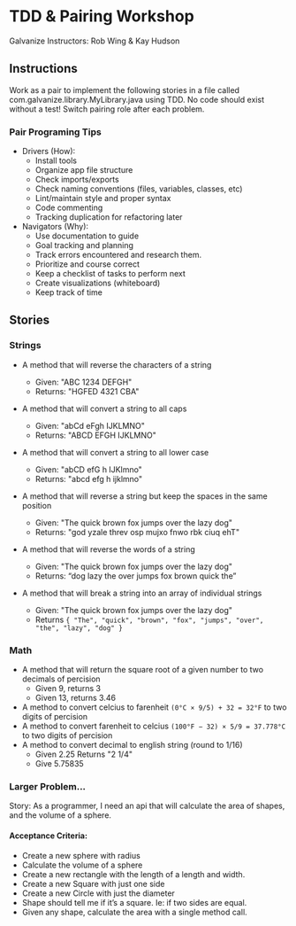 # TDD & Pairing Workshop
Galvanize Instructors: Rob Wing & Kay Hudson  

## Instructions
Work as a pair to implement the following stories in a file called com.galvanize.library.MyLibrary.java using TDD.  No code should exist without a test! Switch pairing role after each problem. 

### Pair Programing Tips
* Drivers (How): 
    * Install tools
    * Organize app file structure
    * Check imports/exports
    * Check naming conventions (files, variables, classes, etc)
    * Lint/maintain style and proper syntax
    * Code commenting
    * Tracking duplication for refactoring later
* Navigators (Why):
    * Use documentation to guide
    * Goal tracking and planning
    * Track errors encountered and research them.
    * Prioritize and course correct
    * Keep a checklist of tasks to perform next
    * Create visualizations (whiteboard)
    * Keep track of time

## Stories
### Strings
* A method that will reverse the characters of a string
  * Given: "ABC 1234 DEFGH" 
  * Returns: "HGFED 4321 CBA"
* A method that will convert a string to all caps
  * Given: "abCd eFgh IJKLMNO"
  * Returns: "ABCD EFGH IJKLMNO"
* A method that will convert a string to all lower case
  * Given: "abCD efG h IJKlmno"
  * Returns:  "abcd efg h ijklmno"
  
* A method that will reverse a string but keep the spaces in the same position
  * Given: "The quick brown fox jumps over the lazy dog"
  * Returns:  "god yzale threv osp mujxo fnwo rbk ciuq ehT"
  
* A method that will reverse the words of a string
  * Given: "The quick brown fox jumps over the lazy dog"
  * Returns: “dog lazy the over jumps fox brown quick the”

* A method that will break a string into an array of individual strings
  * Given: "The quick brown fox jumps over the lazy dog"
  * Returns `{ "The", "quick", "brown", "fox", "jumps", "over", "the", "lazy", "dog" }`
  
### Math
* A method that will return the square root of a given number to two decimals of percision
  * Given 9, returns 3
  * Given 13, returns 3.46
* A method to convert celcius to farenheit `(0°C × 9/5) + 32 = 32°F` to two digits of percision
* A method to convert farenheit to celcius `(100°F − 32) × 5/9 = 37.778°C` to two digits of percision
* A method to convert decimal to english string (round to 1/16)
  * Given 2.25 Returns  "2 1/4"
  * Give 5.75835
  
### Larger Problem...
Story: As a programmer, I need an api that will calculate the area of shapes, and the volume of a sphere.
#### Acceptance Criteria:
* Create a new sphere with radius
* Calculate the volume of a sphere
* Create a new rectangle with the length of a length and width.
* Create a new Square with just one side
* Create a new Circle with just the diameter
* Shape should tell me if it’s a square.  Ie: if two sides are equal.
* Given any shape, calculate the area with a single method call.


